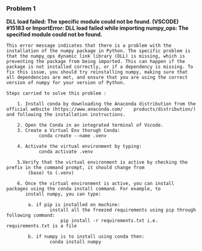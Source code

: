 ### Problem 1 ###
**DLL load failed: The specific module could not be found. (VSCODE) #15183  or
ImportError: DLL load failed while importing numpy_ops: The specified module could not be found.**

    This error message indicates that there is a problem with the installation of the numpy package in Python. The specific problem is that the numpy_ops dynamic link library (DLL) is missing, which is preventing the package from being imported. This can happen if the package is not installed correctly, or if a dependency is missing. To fix this issue, you should try reinstalling numpy, making sure that all dependencies are met, and ensure that you are using the correct version of numpy for your version of Python.

    Steps carried to solve this problem :

        1. Install conda by downloading the Anaconda distribution from the official website (https://www.anaconda.com/    products/distribution/) and following the installation instructions.

        2. Open the Conda in an integrated terminal of Vscode.
        3. Create a Virtual Env thorugh Conda:
                conda create --name .venv

        4. Activate the virtual environment by typing:
                conda activate .venv

        5.Verify that the virtual environment is active by checking the prefix in the command prompt, it should change from 
            (base) to (.venv)   

        6. Once the virtual environment is active, you can install packages using the conda install command. For example, to
           install numpy, you can type:
            
            a. if pip is installed on machine:
                    install all the freezed requirements using pip through following command:
                        pip install -r requirements.txt i.e. requirements.txt is a file 

            b. if numpy is to install using conda then:
                    conda install numpy



